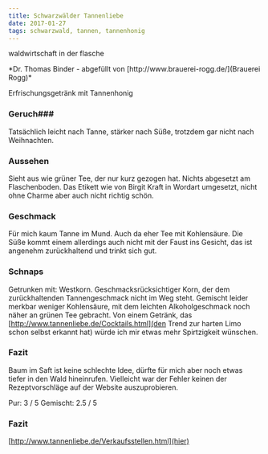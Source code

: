 ```yaml
---
title: Schwarzwälder Tannenliebe
date: 2017-01-27
tags: schwarzwald, tannen, tannenhonig
---
```

waldwirtschaft in der flasche
<!-- more -->*Dr. Thomas Binder - abgefüllt von [http://www.brauerei-rogg.de/](Brauerei Rogg)*
Erfrischungsgetränk mit Tannenhonig

### Geruch###
Tatsächlich leicht nach Tanne, stärker nach Süße, trotzdem gar nicht nach Weihnachten. 

### Aussehen
Sieht aus wie grüner Tee, der nur kurz gezogen hat. Nichts abgesetzt am Flaschenboden. Das Etikett wie von Birgit Kraft in Wordart umgesetzt, nicht ohne Charme aber auch nicht richtig schön. 

### Geschmack
Für mich kaum Tanne im Mund. Auch da eher Tee mit Kohlensäure. Die Süße kommt einem allerdings auch nicht mit der Faust ins Gesicht, das ist angenehm zurückhaltend und trinkt sich gut. 

### Schnaps
Getrunken mit: Westkorn. Geschmacksrücksichtiger Korn, der dem zurückhaltenden Tannengeschmack nicht im Weg steht. Gemischt leider merkbar weniger Kohlensäure, mit dem leichten Alkoholgeschmack noch näher an grünen Tee gebracht. Von einem Getränk, das [http://www.tannenliebe.de/Cocktails.html](den Trend zur harten Limo schon selbst erkannt hat) würde ich mir etwas mehr Spirtzigkeit wünschen. 

### Fazit
Baum im Saft ist keine schlechte Idee, dürfte für mich aber noch etwas tiefer in den Wald hineinrufen. Vielleicht war der Fehler keinen der Rezeptvorschläge auf der Website auszuprobieren. 

Pur:        3 / 5
Gemischt:   2.5 / 5

### Fazit
[http://www.tannenliebe.de/Verkaufsstellen.html](hier)

